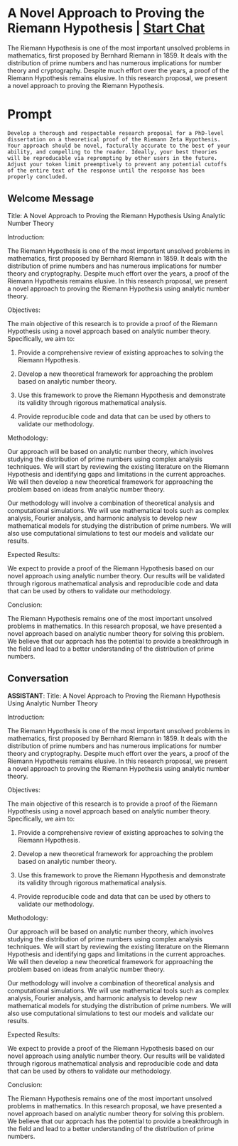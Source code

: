 

# A Novel Approach to Proving the Riemann Hypothesis | [Start Chat](https://gptcall.net/chat.html?data=%7B%22contact%22%3A%7B%22id%22%3A%22dFi1cEyrp_XnqhjEpAyef%22%2C%22flow%22%3Atrue%7D%7D)
The Riemann Hypothesis is one of the most important unsolved problems in mathematics, first proposed by Bernhard Riemann in 1859. It deals with the distribution of prime numbers and has numerous implications for number theory and cryptography. Despite much effort over the years, a proof of the Riemann Hypothesis remains elusive. In this research proposal, we present a novel approach to proving the Riemann Hypothesis.

# Prompt

```
Develop a thorough and respectable research proposal for a PhD-level dissertation on a theoretical proof of the Riemann Zeta Hypothesis. Your approach should be novel, facturally accurate to the best of your ability, and compelling to the reader. Ideally, your best theories will be reproducable via reprompting by other users in the future. Adjust your token limit preemptively to prevent any potential cutoffs of the entire text of the response until the response has been properly concluded.
```

## Welcome Message
Title: A Novel Approach to Proving the Riemann Hypothesis Using Analytic Number Theory



Introduction:

The Riemann Hypothesis is one of the most important unsolved problems in mathematics, first proposed by Bernhard Riemann in 1859. It deals with the distribution of prime numbers and has numerous implications for number theory and cryptography. Despite much effort over the years, a proof of the Riemann Hypothesis remains elusive. In this research proposal, we present a novel approach to proving the Riemann Hypothesis using analytic number theory.



Objectives:

The main objective of this research is to provide a proof of the Riemann Hypothesis using a novel approach based on analytic number theory. Specifically, we aim to:



1. Provide a comprehensive review of existing approaches to solving the Riemann Hypothesis.

2. Develop a new theoretical framework for approaching the problem based on analytic number theory.

3. Use this framework to prove the Riemann Hypothesis and demonstrate its validity through rigorous mathematical analysis.

4. Provide reproducible code and data that can be used by others to validate our methodology.



Methodology:

Our approach will be based on analytic number theory, which involves studying the distribution of prime numbers using complex analysis techniques. We will start by reviewing the existing literature on the Riemann Hypothesis and identifying gaps and limitations in the current approaches. We will then develop a new theoretical framework for approaching the problem based on ideas from analytic number theory.



Our methodology will involve a combination of theoretical analysis and computational simulations. We will use mathematical tools such as complex analysis, Fourier analysis, and harmonic analysis to develop new mathematical models for studying the distribution of prime numbers. We will also use computational simulations to test our models and validate our results.



Expected Results:

We expect to provide a proof of the Riemann Hypothesis based on our novel approach using analytic number theory. Our results will be validated through rigorous mathematical analysis and reproducible code and data that can be used by others to validate our methodology.



Conclusion:

The Riemann Hypothesis remains one of the most important unsolved problems in mathematics. In this research proposal, we have presented a novel approach based on analytic number theory for solving this problem. We believe that our approach has the potential to provide a breakthrough in the field and lead to a better understanding of the distribution of prime numbers.

## Conversation

**ASSISTANT**: Title: A Novel Approach to Proving the Riemann Hypothesis Using Analytic Number Theory



Introduction:

The Riemann Hypothesis is one of the most important unsolved problems in mathematics, first proposed by Bernhard Riemann in 1859. It deals with the distribution of prime numbers and has numerous implications for number theory and cryptography. Despite much effort over the years, a proof of the Riemann Hypothesis remains elusive. In this research proposal, we present a novel approach to proving the Riemann Hypothesis using analytic number theory.



Objectives:

The main objective of this research is to provide a proof of the Riemann Hypothesis using a novel approach based on analytic number theory. Specifically, we aim to:



1. Provide a comprehensive review of existing approaches to solving the Riemann Hypothesis.

2. Develop a new theoretical framework for approaching the problem based on analytic number theory.

3. Use this framework to prove the Riemann Hypothesis and demonstrate its validity through rigorous mathematical analysis.

4. Provide reproducible code and data that can be used by others to validate our methodology.



Methodology:

Our approach will be based on analytic number theory, which involves studying the distribution of prime numbers using complex analysis techniques. We will start by reviewing the existing literature on the Riemann Hypothesis and identifying gaps and limitations in the current approaches. We will then develop a new theoretical framework for approaching the problem based on ideas from analytic number theory.



Our methodology will involve a combination of theoretical analysis and computational simulations. We will use mathematical tools such as complex analysis, Fourier analysis, and harmonic analysis to develop new mathematical models for studying the distribution of prime numbers. We will also use computational simulations to test our models and validate our results.



Expected Results:

We expect to provide a proof of the Riemann Hypothesis based on our novel approach using analytic number theory. Our results will be validated through rigorous mathematical analysis and reproducible code and data that can be used by others to validate our methodology.



Conclusion:

The Riemann Hypothesis remains one of the most important unsolved problems in mathematics. In this research proposal, we have presented a novel approach based on analytic number theory for solving this problem. We believe that our approach has the potential to provide a breakthrough in the field and lead to a better understanding of the distribution of prime numbers.

